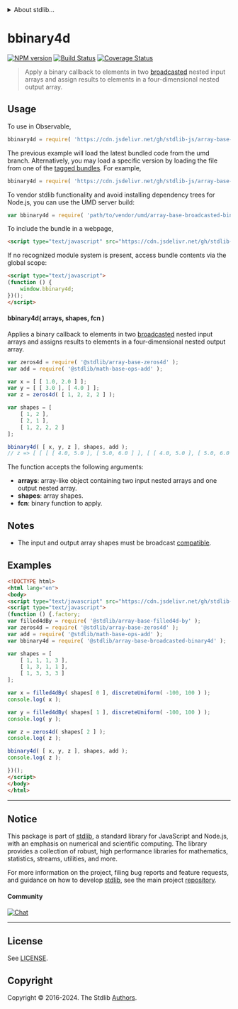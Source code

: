 <!--

@license Apache-2.0

Copyright (c) 2023 The Stdlib Authors.

Licensed under the Apache License, Version 2.0 (the "License");
you may not use this file except in compliance with the License.
You may obtain a copy of the License at

   http://www.apache.org/licenses/LICENSE-2.0

Unless required by applicable law or agreed to in writing, software
distributed under the License is distributed on an "AS IS" BASIS,
WITHOUT WARRANTIES OR CONDITIONS OF ANY KIND, either express or implied.
See the License for the specific language governing permissions and
limitations under the License.

-->


<details>
  <summary>
    About stdlib...
  </summary>
  <p>We believe in a future in which the web is a preferred environment for numerical computation. To help realize this future, we've built stdlib. stdlib is a standard library, with an emphasis on numerical and scientific computation, written in JavaScript (and C) for execution in browsers and in Node.js.</p>
  <p>The library is fully decomposable, being architected in such a way that you can swap out and mix and match APIs and functionality to cater to your exact preferences and use cases.</p>
  <p>When you use stdlib, you can be absolutely certain that you are using the most thorough, rigorous, well-written, studied, documented, tested, measured, and high-quality code out there.</p>
  <p>To join us in bringing numerical computing to the web, get started by checking us out on <a href="https://github.com/stdlib-js/stdlib">GitHub</a>, and please consider <a href="https://opencollective.com/stdlib">financially supporting stdlib</a>. We greatly appreciate your continued support!</p>
</details>

# bbinary4d

[![NPM version][npm-image]][npm-url] [![Build Status][test-image]][test-url] [![Coverage Status][coverage-image]][coverage-url] <!-- [![dependencies][dependencies-image]][dependencies-url] -->

> Apply a binary callback to elements in two [broadcasted][@stdlib/array/base/broadcast-array] nested input arrays and assign results to elements in a four-dimensional nested output array.

<section class="intro">

</section>

<!-- /.intro -->



<section class="usage">

## Usage

To use in Observable,

```javascript
bbinary4d = require( 'https://cdn.jsdelivr.net/gh/stdlib-js/array-base-broadcasted-binary4d@umd/browser.js' )
```
The previous example will load the latest bundled code from the umd branch. Alternatively, you may load a specific version by loading the file from one of the [tagged bundles](https://github.com/stdlib-js/array-base-broadcasted-binary4d/tags). For example,

```javascript
bbinary4d = require( 'https://cdn.jsdelivr.net/gh/stdlib-js/array-base-broadcasted-binary4d@v0.2.0-umd/browser.js' )
```

To vendor stdlib functionality and avoid installing dependency trees for Node.js, you can use the UMD server build:

```javascript
var bbinary4d = require( 'path/to/vendor/umd/array-base-broadcasted-binary4d/index.js' )
```

To include the bundle in a webpage,

```html
<script type="text/javascript" src="https://cdn.jsdelivr.net/gh/stdlib-js/array-base-broadcasted-binary4d@umd/browser.js"></script>
```

If no recognized module system is present, access bundle contents via the global scope:

```html
<script type="text/javascript">
(function () {
    window.bbinary4d;
})();
</script>
```

#### bbinary4d( arrays, shapes, fcn )

Applies a binary callback to elements in two [broadcasted][@stdlib/array/base/broadcast-array] nested input arrays and assigns results to elements in a four-dimensional nested output array.

```javascript
var zeros4d = require( '@stdlib/array-base-zeros4d' );
var add = require( '@stdlib/math-base-ops-add' );

var x = [ [ 1.0, 2.0 ] ];
var y = [ [ 3.0 ], [ 4.0 ] ];
var z = zeros4d( [ 1, 2, 2, 2 ] );

var shapes = [
    [ 1, 2 ],
    [ 2, 1 ],
    [ 1, 2, 2, 2 ]
];

bbinary4d( [ x, y, z ], shapes, add );
// z => [ [ [ [ 4.0, 5.0 ], [ 5.0, 6.0 ] ], [ [ 4.0, 5.0 ], [ 5.0, 6.0 ] ] ] ]
```

The function accepts the following arguments:

-   **arrays**: array-like object containing two input nested arrays and one output nested array.
-   **shapes**: array shapes.
-   **fcn**: binary function to apply.

</section>

<!-- /.usage -->

<section class="notes">

## Notes

-   The input and output array shapes must be broadcast [compatible][@stdlib/ndarray/base/broadcast-shapes].

</section>

<!-- /.notes -->

<section class="examples">

## Examples

<!-- eslint no-undef: "error" -->

```html
<!DOCTYPE html>
<html lang="en">
<body>
<script type="text/javascript" src="https://cdn.jsdelivr.net/gh/stdlib-js/random-base-discrete-uniform@umd/browser.js"></script>
<script type="text/javascript">
(function () {.factory;
var filled4dBy = require( '@stdlib/array-base-filled4d-by' );
var zeros4d = require( '@stdlib/array-base-zeros4d' );
var add = require( '@stdlib/math-base-ops-add' );
var bbinary4d = require( '@stdlib/array-base-broadcasted-binary4d' );

var shapes = [
    [ 1, 1, 1, 3 ],
    [ 1, 3, 1, 1 ],
    [ 1, 3, 3, 3 ]
];

var x = filled4dBy( shapes[ 0 ], discreteUniform( -100, 100 ) );
console.log( x );

var y = filled4dBy( shapes[ 1 ], discreteUniform( -100, 100 ) );
console.log( y );

var z = zeros4d( shapes[ 2 ] );
console.log( z );

bbinary4d( [ x, y, z ], shapes, add );
console.log( z );

})();
</script>
</body>
</html>
```

</section>

<!-- /.examples -->

<!-- Section for related `stdlib` packages. Do not manually edit this section, as it is automatically populated. -->

<section class="related">

</section>

<!-- /.related -->

<!-- Section for all links. Make sure to keep an empty line after the `section` element and another before the `/section` close. -->


<section class="main-repo" >

* * *

## Notice

This package is part of [stdlib][stdlib], a standard library for JavaScript and Node.js, with an emphasis on numerical and scientific computing. The library provides a collection of robust, high performance libraries for mathematics, statistics, streams, utilities, and more.

For more information on the project, filing bug reports and feature requests, and guidance on how to develop [stdlib][stdlib], see the main project [repository][stdlib].

#### Community

[![Chat][chat-image]][chat-url]

---

## License

See [LICENSE][stdlib-license].


## Copyright

Copyright &copy; 2016-2024. The Stdlib [Authors][stdlib-authors].

</section>

<!-- /.stdlib -->

<!-- Section for all links. Make sure to keep an empty line after the `section` element and another before the `/section` close. -->

<section class="links">

[npm-image]: http://img.shields.io/npm/v/@stdlib/array-base-broadcasted-binary4d.svg
[npm-url]: https://npmjs.org/package/@stdlib/array-base-broadcasted-binary4d

[test-image]: https://github.com/stdlib-js/array-base-broadcasted-binary4d/actions/workflows/test.yml/badge.svg?branch=v0.2.0
[test-url]: https://github.com/stdlib-js/array-base-broadcasted-binary4d/actions/workflows/test.yml?query=branch:v0.2.0

[coverage-image]: https://img.shields.io/codecov/c/github/stdlib-js/array-base-broadcasted-binary4d/main.svg
[coverage-url]: https://codecov.io/github/stdlib-js/array-base-broadcasted-binary4d?branch=main

<!--

[dependencies-image]: https://img.shields.io/david/stdlib-js/array-base-broadcasted-binary4d.svg
[dependencies-url]: https://david-dm.org/stdlib-js/array-base-broadcasted-binary4d/main

-->

[chat-image]: https://img.shields.io/gitter/room/stdlib-js/stdlib.svg
[chat-url]: https://app.gitter.im/#/room/#stdlib-js_stdlib:gitter.im

[stdlib]: https://github.com/stdlib-js/stdlib

[stdlib-authors]: https://github.com/stdlib-js/stdlib/graphs/contributors

[umd]: https://github.com/umdjs/umd
[es-module]: https://developer.mozilla.org/en-US/docs/Web/JavaScript/Guide/Modules

[deno-url]: https://github.com/stdlib-js/array-base-broadcasted-binary4d/tree/deno
[deno-readme]: https://github.com/stdlib-js/array-base-broadcasted-binary4d/blob/deno/README.md
[umd-url]: https://github.com/stdlib-js/array-base-broadcasted-binary4d/tree/umd
[umd-readme]: https://github.com/stdlib-js/array-base-broadcasted-binary4d/blob/umd/README.md
[esm-url]: https://github.com/stdlib-js/array-base-broadcasted-binary4d/tree/esm
[esm-readme]: https://github.com/stdlib-js/array-base-broadcasted-binary4d/blob/esm/README.md
[branches-url]: https://github.com/stdlib-js/array-base-broadcasted-binary4d/blob/main/branches.md

[stdlib-license]: https://raw.githubusercontent.com/stdlib-js/array-base-broadcasted-binary4d/main/LICENSE

[@stdlib/array/base/broadcast-array]: https://github.com/stdlib-js/array-base-broadcast-array/tree/umd

[@stdlib/ndarray/base/broadcast-shapes]: https://github.com/stdlib-js/ndarray-base-broadcast-shapes/tree/umd

</section>

<!-- /.links -->

